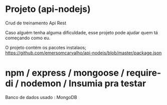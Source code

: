 # Projeto (api-nodejs)
Crud de treinamento Api Rest


Caso alguém tenha alguma dificuldade, esse projeto pode ajudar quem tá começando como eu.

O projeto contém os pacotes instalaos; https://github.com/emersomcarvalho/api-nodejs/blob/master/package.json

 # npm / express / mongoose / require-di / nodemon / Insumia pra testar
 
 Banco de dados usado : MongoDB 
